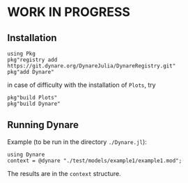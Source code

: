 # WORK IN PROGRESS

## Installation 

```
using Pkg
pkg"registry add https://git.dynare.org/DynareJulia/DynareRegistry.git"
pkg"add Dynare"
```
in case of difficulty with the installation of ``Plots``, try
```
pkg"build Plots"
pkg"build Dynare"
```
## Running Dynare


Example (to be run in the directory ``./Dynare.jl``):
```
using Dynare
context = @dynare "./test/models/example1/example1.mod";
```
The results are in the ``context`` structure.
